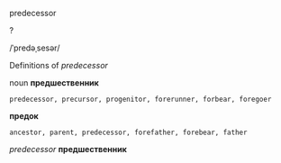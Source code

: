 predecessor

?

/ˈpredəˌsesər/

Definitions of _predecessor_

noun
**предшественник**

    predecessor, precursor, progenitor, forerunner, forbear, foregoer
**предок**

    ancestor, parent, predecessor, forefather, forebear, father

_predecessor_
**предшественник**